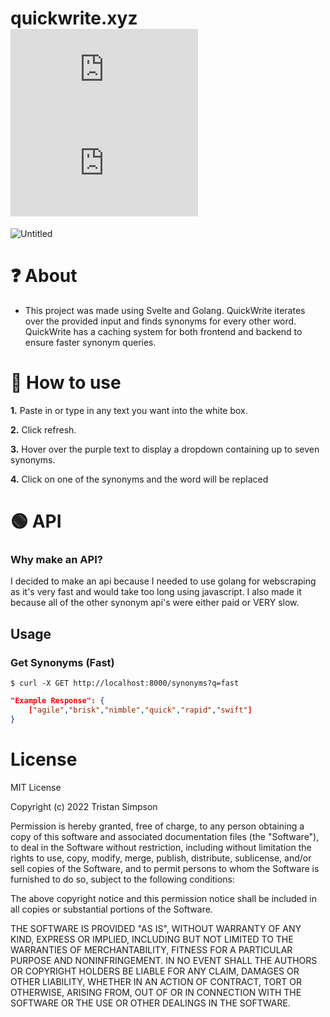 # quickwrite.xyz ![Stars](https://img.shields.io/github/stars/realTristan/quickwrite.xyz?color=brightgreen) ![Watchers](https://img.shields.io/github/watchers/realTristan/quickwrite.xyz?label=Watchers)
![Untitled](https://user-images.githubusercontent.com/75189508/187591268-184a9eac-9c93-4ebf-89c8-adaa9626b29a.png)

# ❓ About
- This project was made using Svelte and Golang. QuickWrite iterates over the provided input and finds synonyms for every other word. QuickWrite has a caching system for both frontend and backend to ensure faster synonym queries. 

# 📝 How to use
**1.** Paste in or type in any text you want into the white box. 
<br>

**2.** Click refresh.
<br>

**3.** Hover over the purple text to display a dropdown containing up to seven synonyms.
<br>

**4.** Click on one of the synonyms and the word will be replaced

# 🟢 API
<h3>Why make an API?</h3>
I decided to make an api because I needed to use golang for webscraping as it's
very fast and would take too long using javascript. I also made it because
all of the other synonym api's were either paid or VERY slow.

<h2>Usage</h2>

<h3>Get Synonyms (Fast)</h3>

```
$ curl -X GET http://localhost:8000/synonyms?q=fast
```

```json
"Example Response": {
    ["agile","brisk","nimble","quick","rapid","swift"]
}
```

# License
MIT License

Copyright (c) 2022 Tristan Simpson

Permission is hereby granted, free of charge, to any person obtaining a copy
of this software and associated documentation files (the "Software"), to deal
in the Software without restriction, including without limitation the rights
to use, copy, modify, merge, publish, distribute, sublicense, and/or sell
copies of the Software, and to permit persons to whom the Software is
furnished to do so, subject to the following conditions:

The above copyright notice and this permission notice shall be included in all
copies or substantial portions of the Software.

THE SOFTWARE IS PROVIDED "AS IS", WITHOUT WARRANTY OF ANY KIND, EXPRESS OR
IMPLIED, INCLUDING BUT NOT LIMITED TO THE WARRANTIES OF MERCHANTABILITY,
FITNESS FOR A PARTICULAR PURPOSE AND NONINFRINGEMENT. IN NO EVENT SHALL THE
AUTHORS OR COPYRIGHT HOLDERS BE LIABLE FOR ANY CLAIM, DAMAGES OR OTHER
LIABILITY, WHETHER IN AN ACTION OF CONTRACT, TORT OR OTHERWISE, ARISING FROM,
OUT OF OR IN CONNECTION WITH THE SOFTWARE OR THE USE OR OTHER DEALINGS IN THE
SOFTWARE.
